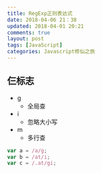 ```yaml
---
title: RegExp正则表达式
date: 2018-04-06 21：38
updated: 2018-04-01 20:21
comments: true
layout: post
tags: [JavaScript]
categories: Javascript修仙之旅
---
```


## 仨标志

* g
  * 全局查
* i
  * 忽略大小写
* m
  * 多行查

```javascript
var a = /a/g;
var b = /at/i;
var c = /.at/gi;
```
<!--more-->

